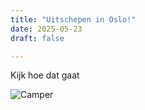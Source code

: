 ```yaml
---
title: "Uitschepen in Oslo!"
date: 2025-05-23
draft: false

---
```

Kijk hoe dat gaat

![Camper](/images/camper.jpg)

